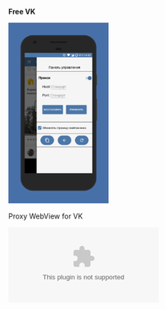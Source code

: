 <strong>Free VK</strong>

<p align="left">
  <img src="app/src/main/assets/screener.png" width="200" title="hover text">
</p>


Proxy WebView for VK

![Download](app/release/app-release.apk?raw=true "Title")
